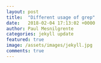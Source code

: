 ```yaml
---
layout: post
title:  "Different usage of grep"
date:   2018-02-04 17:13:02 +0000
author: Paul Mesnilgrente
categories: jekyll update
featured: true
image: /assets/images/jekyll.jpg
comments: true
---
```

